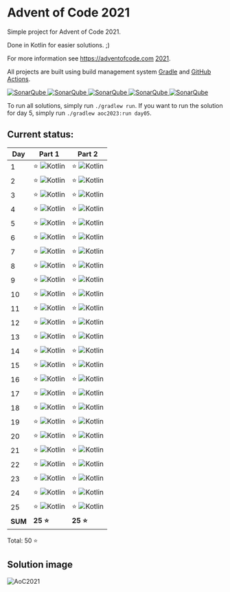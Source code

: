 # Advent of Code 2021

Simple project for Advent of Code 2021.

Done in Kotlin for easier solutions. ;)

For more information see https://adventofcode.com [2021](https://adventofcode.com/2021).

All projects are built using build management system
[Gradle](https://gradle.org/) and [GitHub Actions](https://docs.github.com/actions).

[![SonarQube](https://sonarcloud.io/api/project_badges/measure?project=de.havox_design.aoc%3Aadvent_of_code2021&metric=alert_status "The current SonarQube analysis status")
![SonarQube](https://sonarcloud.io/api/project_badges/measure?project=de.havox_design.aoc%3Aadvent_of_code2021&metric=coverage "The current coverage")
![SonarQube](https://sonarcloud.io/api/project_badges/measure?project=de.havox_design.aoc%3Aadvent_of_code2021&metric=bugs "The current number of SonarQube bugs")
![SonarQube](https://sonarcloud.io/api/project_badges/measure?project=de.havox_design.aoc%3Aadvent_of_code2021&metric=vulnerabilities "The current number of SonarQube vulnerabilities")
![SonarQube](https://sonarcloud.io/api/project_badges/measure?project=de.havox_design.aoc%3Aadvent_of_code2021&metric=code_smells "The current number of SonarQube code smells")](https://sonarcloud.io/dashboard?id=de.havox_design.aoc:advent_of_code2021)

To run all solutions, simply run `./gradlew run`. If you want to run the solution for day 5, simply run
`./gradlew aoc2023:run day05`.

## Current status:

| Day     | Part 1                         | Part 2                         |
|---------|--------------------------------|--------------------------------|
| 1       | ⭐ ![Kotlin](img/kotlin.png) | ⭐ ![Kotlin](img/kotlin.png) |
| 2       | ⭐ ![Kotlin](img/kotlin.png) | ⭐ ![Kotlin](img/kotlin.png) |
| 3       | ⭐ ![Kotlin](img/kotlin.png) | ⭐ ![Kotlin](img/kotlin.png) |
| 4       | ⭐ ![Kotlin](img/kotlin.png) | ⭐ ![Kotlin](img/kotlin.png) |
| 5       | ⭐ ![Kotlin](img/kotlin.png) | ⭐ ![Kotlin](img/kotlin.png) |
| 6       | ⭐ ![Kotlin](img/kotlin.png) | ⭐ ![Kotlin](img/kotlin.png) |
| 7       | ⭐ ![Kotlin](img/kotlin.png) | ⭐ ![Kotlin](img/kotlin.png) |
| 8       | ⭐ ![Kotlin](img/kotlin.png) | ⭐ ![Kotlin](img/kotlin.png) |
| 9       | ⭐ ![Kotlin](img/kotlin.png) | ⭐ ![Kotlin](img/kotlin.png) |
| 10      | ⭐ ![Kotlin](img/kotlin.png) | ⭐ ![Kotlin](img/kotlin.png) |
| 11      | ⭐ ![Kotlin](img/kotlin.png) | ⭐ ![Kotlin](img/kotlin.png) |
| 12      | ⭐ ![Kotlin](img/kotlin.png) | ⭐ ![Kotlin](img/kotlin.png) |
| 13      | ⭐ ![Kotlin](img/kotlin.png) | ⭐ ![Kotlin](img/kotlin.png) |
| 14      | ⭐ ![Kotlin](img/kotlin.png) | ⭐ ![Kotlin](img/kotlin.png) |
| 15      | ⭐ ![Kotlin](img/kotlin.png) | ⭐ ![Kotlin](img/kotlin.png) |
| 16      | ⭐ ![Kotlin](img/kotlin.png) | ⭐ ![Kotlin](img/kotlin.png) |
| 17      | ⭐ ![Kotlin](img/kotlin.png) | ⭐ ![Kotlin](img/kotlin.png) |
| 18      | ⭐ ![Kotlin](img/kotlin.png) | ⭐ ![Kotlin](img/kotlin.png) |
| 19      | ⭐ ![Kotlin](img/kotlin.png) | ⭐ ![Kotlin](img/kotlin.png) |
| 20      | ⭐ ![Kotlin](img/kotlin.png) | ⭐ ![Kotlin](img/kotlin.png) |
| 21      | ⭐ ![Kotlin](img/kotlin.png) | ⭐ ![Kotlin](img/kotlin.png) |
| 22      | ⭐ ![Kotlin](img/kotlin.png) | ⭐ ![Kotlin](img/kotlin.png) |
| 23      | ⭐ ![Kotlin](img/kotlin.png) | ⭐ ![Kotlin](img/kotlin.png) |
| 24      | ⭐ ![Kotlin](img/kotlin.png) | ⭐ ![Kotlin](img/kotlin.png) |
| 25      | ⭐ ![Kotlin](img/kotlin.png) | ⭐ ![Kotlin](img/kotlin.png) |
| **SUM** | **25 ⭐**                       | **25 ⭐**                       |

Total: 50 ⭐

## Solution image
![AoC2021](img/Advent_of_Code_2021.png)
